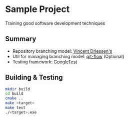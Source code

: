 
Sample Project
==============

Training good software development techniques

Summary
----------

* Repository branching model: [Vincent Driessen's](https://nvie.com/posts/a-successful-git-branching-model/)
* Util for managing branching model: [git-flow](https://github.com/nvie/gitflow) (Optional)
* Testing framework: [GoogleTest](https://github.com/google/googletest)

Building & Testing
------------------

~~~ sh
mkdir build
cd build
cmake ..
make <target>
make test
./<target>.exe
~~~
